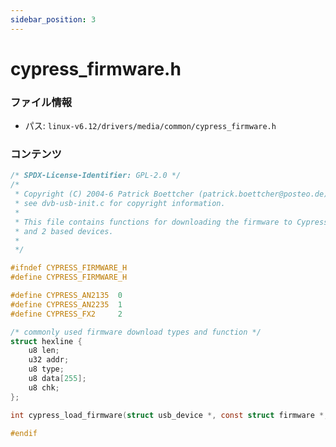 ```yaml
---
sidebar_position: 3
---
```

# cypress_firmware.h

### ファイル情報

- パス: `linux-v6.12/drivers/media/common/cypress_firmware.h`

### コンテンツ

```h
/* SPDX-License-Identifier: GPL-2.0 */
/*
 * Copyright (C) 2004-6 Patrick Boettcher (patrick.boettcher@posteo.de)
 * see dvb-usb-init.c for copyright information.
 *
 * This file contains functions for downloading the firmware to Cypress FX 1
 * and 2 based devices.
 *
 */

#ifndef CYPRESS_FIRMWARE_H
#define CYPRESS_FIRMWARE_H

#define CYPRESS_AN2135  0
#define CYPRESS_AN2235  1
#define CYPRESS_FX2     2

/* commonly used firmware download types and function */
struct hexline {
	u8 len;
	u32 addr;
	u8 type;
	u8 data[255];
	u8 chk;
};

int cypress_load_firmware(struct usb_device *, const struct firmware *, int);

#endif

```
